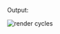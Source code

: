 Output: 

![render cycles](https://user-images.githubusercontent.com/55328883/153344936-11cd5f28-88eb-4a47-9524-77df27a60398.png)
